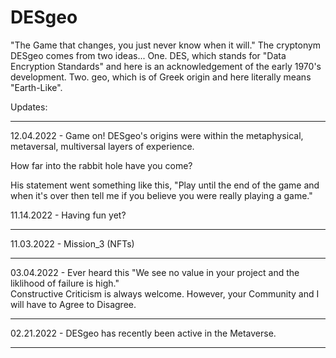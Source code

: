 # DESgeo
"The Game that changes, you just never know when it will."  The cryptonym DESgeo comes from two ideas... One. DES, which stands for "Data Encryption Standards" and here is an acknowledgement of the early 1970's development.  Two. geo, which is of Greek origin and here literally means "Earth-Like".


Updates:

---

12.04.2022 - Game on!  DESgeo's origins were within the metaphysical, metaversal, multiversal layers of experience.  

How far into the rabbit hole have you come?  

His statement went something like this, 
"Play until the end of the game and when it's over then tell me if you believe you were really playing a game."


11.14.2022 - Having fun yet?

---
11.03.2022 - Mission_3 (NFTs)

---
03.04.2022 - Ever heard this "We see no value in your project and the liklihood of failure is high."  
Constructive Criticism is always welcome. However, your Community and I will have to Agree to Disagree.

---
02.21.2022 - DESgeo has recently been active in the Metaverse.  

---
